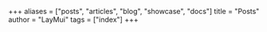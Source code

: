 +++
aliases = ["posts", "articles", "blog", "showcase", "docs"]
title = "Posts"
author = "LayMui"
tags = ["index"]
+++
